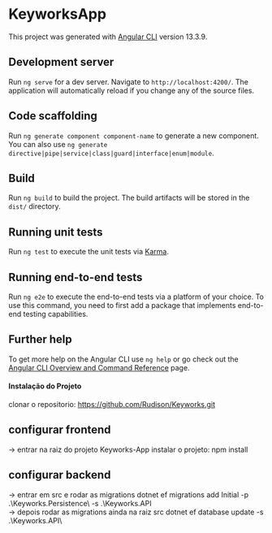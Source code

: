 # KeyworksApp

This project was generated with [Angular CLI](https://github.com/angular/angular-cli) version 13.3.9.

## Development server

Run `ng serve` for a dev server. Navigate to `http://localhost:4200/`. The application will automatically reload if you change any of the source files.

## Code scaffolding

Run `ng generate component component-name` to generate a new component. You can also use `ng generate directive|pipe|service|class|guard|interface|enum|module`.

## Build

Run `ng build` to build the project. The build artifacts will be stored in the `dist/` directory.

## Running unit tests

Run `ng test` to execute the unit tests via [Karma](https://karma-runner.github.io).

## Running end-to-end tests

Run `ng e2e` to execute the end-to-end tests via a platform of your choice. To use this command, you need to first add a package that implements end-to-end testing capabilities.

## Further help

To get more help on the Angular CLI use `ng help` or go check out the [Angular CLI Overview and Command Reference](https://angular.io/cli) page.

#### Instalação do Projeto

clonar o repositorio:
https://github.com/Rudison/Keyworks.git

## configurar frontend

-> entrar na raiz do projeto Keyworks-App
instalar o projeto: npm install

## configurar backend

-> entrar em src e rodar as migrations
dotnet ef migrations add Initial -p .\Keyworks.Persistence\ -s .\Keyworks.API\
-> depois rodar as migrations ainda na raiz src
dotnet ef database update -s .\Keyworks.API\
